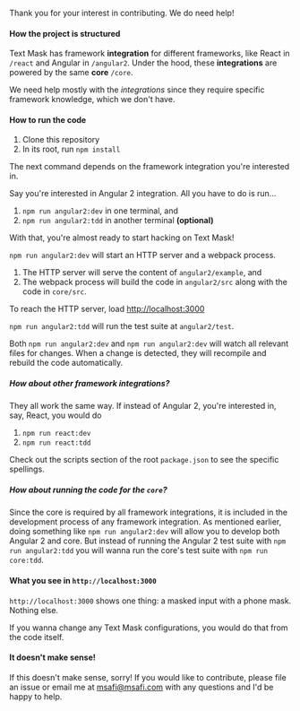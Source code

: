 Thank you for your interest in contributing. We do need help!

#### How the project is structured

Text Mask has framework **integration** for different frameworks, like React in `/react`
and Angular in `/angular2`. Under the hood, these **integrations** are powered by the
same **core** `/core`.

We need help mostly with the *integrations* since they require specific framework knowledge, which
we don't have.

#### How to run the code

1. Clone this repository
1. In its root, run `npm install`

The next command depends on the framework integration you're interested in.

Say you're interested in Angular 2 integration. All you have to do is run...

1. `npm run angular2:dev` in one terminal, and
1. `npm run angular2:tdd` in another terminal **(optional)**

With that, you're almost ready to start hacking on Text Mask!

`npm run angular2:dev` will start an HTTP server and a webpack process.

1. The HTTP server will serve the content of `angular2/example`, and
1. The webpack process will build the code in `angular2/src` along with the code in `core/src`.

To reach the HTTP server, load [http://localhost:3000](http://localhost:3000)

`npm run angular2:tdd` will run the test suite at `angular2/test`.

Both `npm run angular2:dev` and `npm run angular2:dev` will watch all relevant files for changes.
When a change is detected, they will recompile and rebuild the code automatically.

##### How about other framework integrations?

They all work the same way. If instead of Angular 2, you're interested in, say, React, you would do

1. `npm run react:dev`
1. `npm run react:tdd`

Check out the scripts section of the root `package.json` to see the specific spellings.

##### How about running the code for the `core`?

Since the core is required by all framework integrations, it is included in the development
process of any framework integration. As mentioned earlier, doing something like
`npm run angular2:dev` will allow you to develop both Angular 2 and core. But instead of running
the Angular 2 test suite with `npm run angular2:tdd` you will wanna run the core's test suite with
`npm run core:tdd`.

#### What you see in `http://localhost:3000`

`http://localhost:3000` shows one thing: a masked input with a phone mask. Nothing else.

If you wanna change any Text Mask configurations, you would do that from the code itself.

#### It doesn't make sense!

If this doesn't make sense, sorry! If you would like to contribute, please file an issue or
email me at msafi@msafi.com with any questions and I'd be happy to help.
